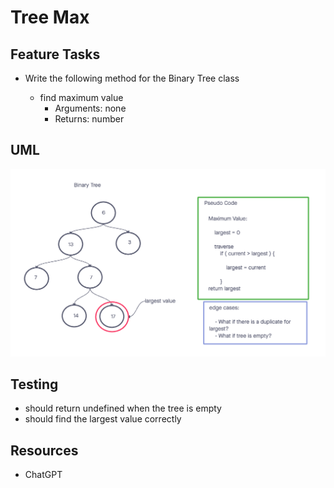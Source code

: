 # Tree Max

## Feature Tasks

- Write the following method for the Binary Tree class

  - find maximum value
    - Arguments: none
    - Returns: number

## UML

![whiteboard](./Screenshot%202023-10-09%20at%204.22.53%20PM.png)

## Testing

- should return undefined when the tree is empty
- should find the largest value correctly

## Resources

- ChatGPT
